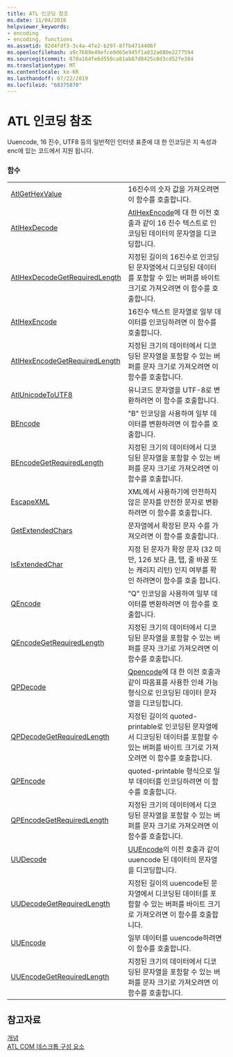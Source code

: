 ```yaml
---
title: ATL 인코딩 참조
ms.date: 11/04/2016
helpviewer_keywords:
- encoding
- encoding, functions
ms.assetid: 82d4fdf3-3c4a-4fe2-b297-8ffb4714406f
ms.openlocfilehash: a9c7689e49efce0d65e945f1a032a680e2277594
ms.sourcegitcommit: 878a164fe6d550ca81ab87d8425c8d3cd52fe384
ms.translationtype: MT
ms.contentlocale: ko-KR
ms.lasthandoff: 07/22/2019
ms.locfileid: "68375870"
---
```

# <a name="atl-encoding-reference"></a>ATL 인코딩 참조

Uuencode, 16 진수, UTF8 등의 일반적인 인터넷 표준에 대 한 인코딩은 지 속성과 enc에 있는 코드에서 지원 됩니다.

### <a name="functions"></a>함수

|||
|-|-|
|[AtlGetHexValue](reference/atl-text-encoding-functions.md#atlgethexvalue)|16진수의 숫자 값을 가져오려면 이 함수를 호출합니다.|
|[AtlHexDecode](reference/atl-text-encoding-functions.md#atlhexdecode)|[AtlHexEncode](reference/atl-text-encoding-functions.md#atlhexencode)에 대 한 이전 호출과 같이 16 진수 텍스트로 인코딩된 데이터의 문자열을 디코딩합니다.|
|[AtlHexDecodeGetRequiredLength](reference/atl-text-encoding-functions.md#atlhexdecodegetrequiredlength)|지정된 길이의 16진수로 인코딩된 문자열에서 디코딩된 데이터를 포함할 수 있는 버퍼를 바이트 크기로 가져오려면 이 함수를 호출합니다.|
|[AtlHexEncode](reference/atl-text-encoding-functions.md#atlhexencode)|16진수 텍스트 문자열로 일부 데이터를 인코딩하려면 이 함수를 호출합니다.|
|[AtlHexEncodeGetRequiredLength](reference/atl-text-encoding-functions.md#atlhexencodegetrequiredlength)|지정된 크기의 데이터에서 디코딩된 문자열을 포함할 수 있는 버퍼를 문자 크기로 가져오려면 이 함수를 호출합니다.|
|[AtlUnicodeToUTF8](reference/atl-text-encoding-functions.md#atlunicodetoutf8)|유니코드 문자열을 UTF-8로 변환하려면 이 함수를 호출합니다.|
|[BEncode](reference/atl-text-encoding-functions.md#bencode)|"B" 인코딩을 사용하여 일부 데이터를 변환하려면 이 함수를 호출합니다.|
|[BEncodeGetRequiredLength](reference/atl-text-encoding-functions.md#bencodegetrequiredlength)|지정된 크기의 데이터에서 디코딩된 문자열을 포함할 수 있는 버퍼를 문자 크기로 가져오려면 이 함수를 호출합니다.|
|[EscapeXML](reference/atl-text-encoding-functions.md#escapexml)|XML에서 사용하기에 안전하지 않은 문자를 안전한 문자로 변환하려면 이 함수를 호출합니다.|
|[GetExtendedChars](reference/atl-text-encoding-functions.md#getextendedchars)|문자열에서 확장된 문자 수를 가져오려면 이 함수를 호출합니다.|
|[IsExtendedChar](reference/atl-text-encoding-functions.md#isextendedchar)|지정 된 문자가 확장 문자 (32 미만, 126 보다 큼, 탭, 줄 바꿈 또는 캐리지 리턴) 인지 여부를 확인 하려면이 함수를 호출 합니다.|
|[QEncode](reference/atl-text-encoding-functions.md#qencode)|"Q" 인코딩을 사용하여 일부 데이터를 변환하려면 이 함수를 호출합니다.|
|[QEncodeGetRequiredLength](reference/atl-text-encoding-functions.md#qencodegetrequiredlength)|지정된 크기의 데이터에서 디코딩된 문자열을 포함할 수 있는 버퍼를 문자 크기로 가져오려면 이 함수를 호출합니다.|
|[QPDecode](reference/atl-text-encoding-functions.md#qpdecode)|[Qpencode](reference/atl-text-encoding-functions.md#qpencode)에 대 한 이전 호출과 같이 따옴표를 사용한 인쇄 가능 형식으로 인코딩된 데이터 문자열을 디코딩합니다.|
|[QPDecodeGetRequiredLength](reference/atl-text-encoding-functions.md#qpdecodegetrequiredlength)|지정된 길이의 quoted-printable로 인코딩된 문자열에서 디코딩된 데이터를 포함할 수 있는 버퍼를 바이트 크기로 가져오려면 이 함수를 호출합니다.|
|[QPEncode](reference/atl-text-encoding-functions.md#qpencode)|quoted-printable 형식으로 일부 데이터를 인코딩하려면 이 함수를 호출합니다.|
|[QPEncodeGetRequiredLength](reference/atl-text-encoding-functions.md#qpencodegetrequiredlength)|지정된 크기의 데이터에서 디코딩된 문자열을 포함할 수 있는 버퍼를 문자 크기로 가져오려면 이 함수를 호출합니다.|
|[UUDecode](reference/atl-text-encoding-functions.md#uudecode)|[UUEncode](reference/atl-text-encoding-functions.md#uuencode)의 이전 호출과 같이 uuencode 된 데이터의 문자열을 디코딩합니다.|
|[UUDecodeGetRequiredLength](reference/atl-text-encoding-functions.md#uudecodegetrequiredlength)|지정된 길이의 uuencode된 문자열에서 디코딩된 데이터를 포함할 수 있는 버퍼를 바이트 크기로 가져오려면 이 함수를 호출합니다.|
|[UUEncode](reference/atl-text-encoding-functions.md#uuencode)|일부 데이터를 uuencode하려면 이 함수를 호출합니다.|
|[UUEncodeGetRequiredLength](reference/atl-text-encoding-functions.md#uuencodegetrequiredlength)|지정된 크기의 데이터에서 디코딩된 문자열을 포함할 수 있는 버퍼를 문자 크기로 가져오려면 이 함수를 호출합니다.|

## <a name="see-also"></a>참고자료

[개념](../atl/active-template-library-atl-concepts.md)<br/>
[ATL COM 데스크톱 구성 요소](../atl/atl-com-desktop-components.md)
